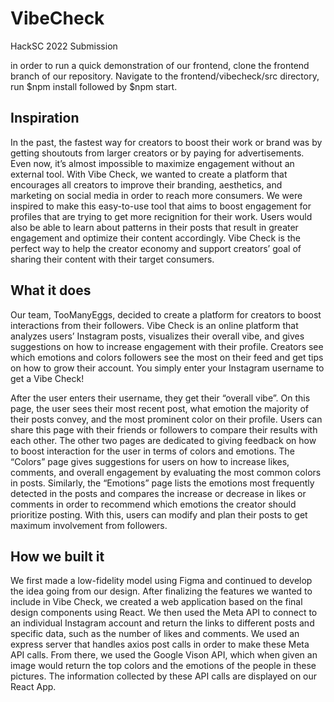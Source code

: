 # VibeCheck
 HackSC 2022 Submission

in order to run a quick demonstration of our frontend, clone the frontend branch of our repository. 
Navigate to the frontend/vibecheck/src directory, run $npm install followed by $npm start.

## Inspiration
In the past, the fastest way for creators to boost their work or brand was by getting shoutouts from larger creators or by paying for advertisements. Even now, it’s almost impossible to maximize engagement without an external tool. With Vibe Check, we wanted to create a platform that encourages all creators to improve their branding, aesthetics, and marketing on social media in order to reach more consumers. We were inspired to make this easy-to-use tool that aims to boost engagement for profiles that are trying to get more recignition for their work. Users would also be able to learn about patterns in their posts that result in greater engagement and optimize their content accordingly. Vibe Check is the perfect way to help the creator economy and support creators’ goal of sharing their content with their target consumers.

## What it does
Our team, TooManyEggs, decided to create a platform for creators to boost interactions from their followers. Vibe Check is an online platform that analyzes users’ Instagram posts, visualizes their overall vibe, and gives suggestions on how to increase engagement with their profile. Creators see which emotions and colors followers see the most on their feed and get tips on how to grow their account. You simply enter your Instagram username to get a Vibe Check!

After the user enters their username, they get their “overall vibe”. On this page, the user sees their most recent post, what emotion the majority of their posts convey, and the most prominent color on their profile. Users can share this page with their friends or followers to compare their results with each other. The other two pages are dedicated to giving feedback on how to boost interaction for the user in terms of colors and emotions. The “Colors” page gives suggestions for users on how to increase likes, comments, and overall engagement by evaluating the most common colors in posts. Similarly, the “Emotions” page lists the emotions most frequently detected in the posts and compares the increase or decrease in likes or comments in order to recommend which emotions the creator should prioritize posting. With this, users can modify and plan their posts to get maximum involvement from followers.

## How we built it
We first made a low-fidelity model using Figma and continued to develop the idea going from our design. After finalizing the features we wanted to include in Vibe Check, we created a web application based on the final design components using React. We then used the Meta API to connect to an individual Instagram account and return the links to different posts and specific data, such as the number of likes and comments. We used an express server that handles axios post calls in order to make these Meta API calls. From there, we used the Google Vison API, which when given an image would return the top colors and the emotions of the people in these pictures. The information collected by these API calls are displayed on our React App.

